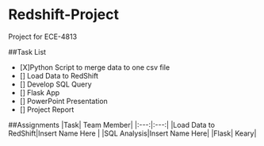 # Redshift-Project
Project for ECE-4813

##Task List
- [X]Python Script to merge data to one csv file
- [] Load Data to RedShift
- [] Develop SQL Query
- [] Flask App
- [] PowerPoint Presentation
- [] Project Report


##Assignments
|Task| Team Member|
|:---:|:---:|
|Load Data to RedShift|Insert Name Here |
|SQL Analysis|Insert Name Here|
|Flask| Keary|
